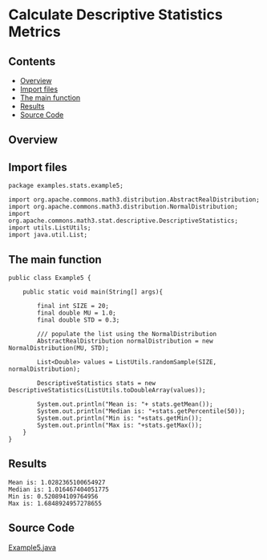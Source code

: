# Calculate Descriptive Statistics Metrics

## Contents
 * [Overview](#overview) 
 * [Import files](#include_files)
 * [The main function](#m_func)
 * [Results](#results)
 * [Source Code](#source_code)

## <a name="overview"></a> Overview

## <a name="include_files"></a> Import files

 ```
package examples.stats.example5;

import org.apache.commons.math3.distribution.AbstractRealDistribution;
import org.apache.commons.math3.distribution.NormalDistribution;
import org.apache.commons.math3.stat.descriptive.DescriptiveStatistics;
import utils.ListUtils;
import java.util.List;
 ```

## <a name="m_func"></a> The main function

```
public class Example5 {

    public static void main(String[] args){

        final int SIZE = 20;
        final double MU = 1.0;
        final double STD = 0.3;

        /// populate the list using the NormalDistribution
        AbstractRealDistribution normalDistribution = new NormalDistribution(MU, STD);

        List<Double> values = ListUtils.randomSample(SIZE, normalDistribution);

        DescriptiveStatistics stats = new DescriptiveStatistics(ListUtils.toDoubleArray(values));

        System.out.println("Mean is: "+ stats.getMean());
        System.out.println("Median is: "+stats.getPercentile(50));
        System.out.println("Min is: "+stats.getMin());
        System.out.println("Max is: "+stats.getMax());
    }
}

```

## <a name="results"></a> Results

```
Mean is: 1.0282365100654927
Median is: 1.016467404051775
Min is: 0.520894109764956
Max is: 1.6848924957278655
```

 ## <a name="source_code"></a> Source Code
 
 <a href="Example5.java">Example5.java</a>